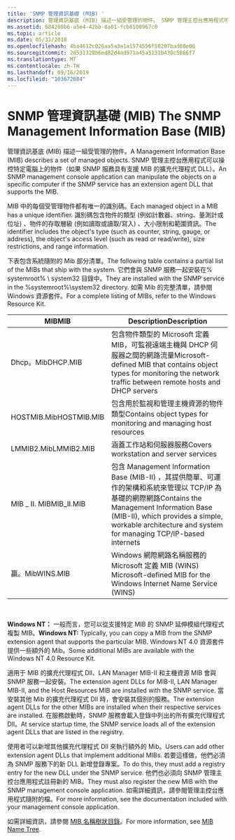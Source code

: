 ```yaml
---
title: 'SNMP 管理資訊基礎 (MIB) '
description: 管理資訊基底 (MIB) 描述一組受管理的物件。 SNMP 管理主控台應用程式可以操控特定電腦上的物件（如果 SNMP 服務具有支援 MIB 的擴充代理程式 DLL）。
ms.assetid: 684200b6-a5e4-42bb-8a01-fcb6100967c0
ms.topic: article
ms.date: 05/31/2018
ms.openlocfilehash: 4ba4612c026aa5a3a1a1574556f58207bad08e06
ms.sourcegitcommit: 2d531328b6ed82d4ad971a45a5131b430c5866f7
ms.translationtype: MT
ms.contentlocale: zh-TW
ms.lasthandoff: 09/16/2019
ms.locfileid: "103672084"
---
```

# <a name="the-snmp-management-information-base-mib"></a><span data-ttu-id="9eb36-104">SNMP 管理資訊基礎 (MIB) </span><span class="sxs-lookup"><span data-stu-id="9eb36-104">The SNMP Management Information Base (MIB)</span></span>

<span data-ttu-id="9eb36-105">管理資訊基底 (MIB) 描述一組受管理的物件。</span><span class="sxs-lookup"><span data-stu-id="9eb36-105">A Management Information Base (MIB) describes a set of managed objects.</span></span> <span data-ttu-id="9eb36-106">SNMP 管理主控台應用程式可以操控特定電腦上的物件（如果 SNMP 服務具有支援 MIB 的擴充代理程式 DLL）。</span><span class="sxs-lookup"><span data-stu-id="9eb36-106">An SNMP management console application can manipulate the objects on a specific computer if the SNMP service has an extension agent DLL that supports the MIB.</span></span>

<span data-ttu-id="9eb36-107">MIB 中的每個受管理物件都有唯一的識別碼。</span><span class="sxs-lookup"><span data-stu-id="9eb36-107">Each managed object in a MIB has a unique identifier.</span></span> <span data-ttu-id="9eb36-108">識別碼包含物件的類型 (例如計數器、string、量測計或位址) 、物件的存取層級 (例如讀取或讀取/寫入) 、大小限制和範圍資訊。</span><span class="sxs-lookup"><span data-stu-id="9eb36-108">The identifier includes the object's type (such as counter, string, gauge, or address), the object's access level (such as read or read/write), size restrictions, and range information.</span></span>

<span data-ttu-id="9eb36-109">下表包含系統隨附的 Mib 部分清單。</span><span class="sxs-lookup"><span data-stu-id="9eb36-109">The following table contains a partial list of the MIBs that ship with the system.</span></span> <span data-ttu-id="9eb36-110">它們會與 SNMP 服務一起安裝在% systemroot% \\ system32 目錄中。</span><span class="sxs-lookup"><span data-stu-id="9eb36-110">They are installed with the SNMP service in the %systemroot%\\system32 directory.</span></span> <span data-ttu-id="9eb36-111">如需 Mib 的完整清單，請參閱 Windows 資源套件。</span><span class="sxs-lookup"><span data-stu-id="9eb36-111">For a complete listing of MIBs, refer to the Windows Resource Kit.</span></span>



| <span data-ttu-id="9eb36-112">MIB</span><span class="sxs-lookup"><span data-stu-id="9eb36-112">MIB</span></span>         | <span data-ttu-id="9eb36-113">Description</span><span class="sxs-lookup"><span data-stu-id="9eb36-113">Description</span></span>                                                                                                                                      |
|-------------|--------------------------------------------------------------------------------------------------------------------------------------------------|
| <span data-ttu-id="9eb36-114">Dhcp。Mib</span><span class="sxs-lookup"><span data-stu-id="9eb36-114">DHCP.MIB</span></span>    | <span data-ttu-id="9eb36-115">包含物件類型的 Microsoft 定義 MIB，可監視遠端主機與 DHCP 伺服器之間的網路流量</span><span class="sxs-lookup"><span data-stu-id="9eb36-115">Microsoft-defined MIB that contains object types for monitoring the network traffic between remote hosts and DHCP servers</span></span>                        |
| <span data-ttu-id="9eb36-116">HOSTMIB.Mib</span><span class="sxs-lookup"><span data-stu-id="9eb36-116">HOSTMIB.MIB</span></span> | <span data-ttu-id="9eb36-117">包含用於監視和管理主機資源的物件類型</span><span class="sxs-lookup"><span data-stu-id="9eb36-117">Contains object types for monitoring and managing host resources</span></span>                                                                                 |
| <span data-ttu-id="9eb36-118">LMMIB2.Mib</span><span class="sxs-lookup"><span data-stu-id="9eb36-118">LMMIB2.MIB</span></span>  | <span data-ttu-id="9eb36-119">涵蓋工作站和伺服器服務</span><span class="sxs-lookup"><span data-stu-id="9eb36-119">Covers workstation and server services</span></span>                                                                                                           |
| <span data-ttu-id="9eb36-120">MIB \_ II. MIB</span><span class="sxs-lookup"><span data-stu-id="9eb36-120">MIB\_II.MIB</span></span> | <span data-ttu-id="9eb36-121">包含 Management Information Base (MIB-II) ，其提供簡單、可運作的架構和系統來管理以 TCP/IP 為基礎的網際網路</span><span class="sxs-lookup"><span data-stu-id="9eb36-121">Contains the Management Information Base (MIB-II), which provides a simple, workable architecture and system for managing TCP/IP-based internets</span></span> |
| <span data-ttu-id="9eb36-122">贏。Mib</span><span class="sxs-lookup"><span data-stu-id="9eb36-122">WINS.MIB</span></span>    | <span data-ttu-id="9eb36-123">Windows 網際網路名稱服務的 Microsoft 定義 MIB (WINS) </span><span class="sxs-lookup"><span data-stu-id="9eb36-123">Microsoft-defined MIB for the Windows Internet Name Service (WINS)</span></span>                                                                               |



 

<span data-ttu-id="9eb36-124">**Windows NT：** 一般而言，您可以從支援特定 MIB 的 SNMP 延伸模組代理程式複製 MIB。</span><span class="sxs-lookup"><span data-stu-id="9eb36-124">**Windows NT:** Typically, you can copy a MIB from the SNMP extension agent that supports the particular MIB.</span></span> <span data-ttu-id="9eb36-125">Windows NT 4.0 資源套件提供一些額外的 Mib。</span><span class="sxs-lookup"><span data-stu-id="9eb36-125">Some additional MIBs are available with the Windows NT 4.0 Resource Kit.</span></span>

<span data-ttu-id="9eb36-126">適用于 MIB 的擴充代理程式 Dll、LAN Manager MIB-II 和主機資源 MIB 會與 SNMP 服務一起安裝。</span><span class="sxs-lookup"><span data-stu-id="9eb36-126">The extension agent DLLs for MIB-II, LAN Manager MIB-II, and the Host Resources MIB are installed with the SNMP service.</span></span> <span data-ttu-id="9eb36-127">當安裝其他 Mib 的擴充代理程式 Dll 時，會安裝其個別的服務。</span><span class="sxs-lookup"><span data-stu-id="9eb36-127">The extension agent DLLs for the other MIBs are installed when their respective services are installed.</span></span> <span data-ttu-id="9eb36-128">在服務啟動時，SNMP 服務會載入登錄中列出的所有擴充代理程式 Dll。</span><span class="sxs-lookup"><span data-stu-id="9eb36-128">At service startup time, the SNMP service loads all of the extension agent DLLs that are listed in the registry.</span></span>

<span data-ttu-id="9eb36-129">使用者可以新增其他擴充代理程式 Dll 來執行額外的 Mib。</span><span class="sxs-lookup"><span data-stu-id="9eb36-129">Users can add other extension agent DLLs that implement additional MIBs.</span></span> <span data-ttu-id="9eb36-130">若要這樣做，他們必須為 SNMP 服務下的新 DLL 新增登錄專案。</span><span class="sxs-lookup"><span data-stu-id="9eb36-130">To do this, they must add a registry entry for the new DLL under the SNMP service.</span></span> <span data-ttu-id="9eb36-131">他們也必須向 SNMP 管理主控台應用程式註冊新的 MIB。</span><span class="sxs-lookup"><span data-stu-id="9eb36-131">They must also register the new MIB with the SNMP management console application.</span></span> <span data-ttu-id="9eb36-132">如需詳細資訊，請參閱管理主控台應用程式隨附的檔。</span><span class="sxs-lookup"><span data-stu-id="9eb36-132">For more information, see the documentation included with your management console application.</span></span>

<span data-ttu-id="9eb36-133">如需詳細資訊，請參閱 [MIB 名稱樹狀目錄](mib-name-tree.md)。</span><span class="sxs-lookup"><span data-stu-id="9eb36-133">For more information, see [MIB Name Tree](mib-name-tree.md).</span></span>

 

 




